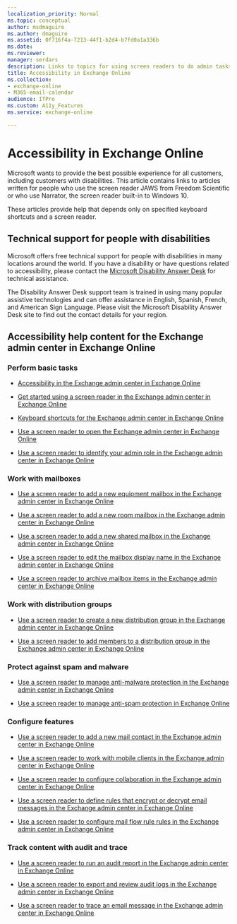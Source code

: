 ```yaml
---
localization_priority: Normal
ms.topic: conceptual
author: msdmaguire
ms.author: dmaguire
ms.assetid: 0f716f4a-7213-44f1-b2d4-b7fd0a1a336b
ms.date: 
ms.reviewer: 
manager: serdars
description: Links to topics for using screen readers to do admin tasks in Exchange Online.
title: Accessibility in Exchange Online
ms.collection: 
- exchange-online
- M365-email-calendar
audience: ITPro
ms.custom: A11y_Features
ms.service: exchange-online

---
```


# Accessibility in Exchange Online

Microsoft wants to provide the best possible experience for all customers, including customers with disabilities. This article contains links to articles written for people who use the screen reader JAWS from Freedom Scientific or who use Narrator, the screen reader built-in to Windows 10.

These articles provide help that depends only on specified keyboard shortcuts and a screen reader.

## Technical support for people with disabilities

 Microsoft offers free technical support for people with disabilities in many locations around the world. If you have a disability or have questions related to accessibility, please contact the [Microsoft Disability Answer Desk](https://go.microsoft.com/fwlink/p/?LinkID=518252) for technical assistance.

The Disability Answer Desk support team is trained in using many popular assistive technologies and can offer assistance in English, Spanish, French, and American Sign Language. Please visit the Microsoft Disability Answer Desk site to find out the contact details for your region.

## Accessibility help content for the Exchange admin center in Exchange Online

### Perform basic tasks

- [Accessibility in the Exchange admin center in Exchange Online](accessibility-in-exchange-admin-center.md)

- [Get started using a screen reader in the Exchange admin center in Exchange Online](get-started-using-screen-reader.md)

- [Keyboard shortcuts for the Exchange admin center in Exchange Online](keyboard-shortcuts-in-admin-center.md)

- [Use a screen reader to open the Exchange admin center in Exchange Online](use-screen-reader-to-open-exchange-admin-center.md)

- [Use a screen reader to identify your admin role in the Exchange admin center in Exchange Online](use-screen-reader-to-identify-admin-role-in-exchange-admin-center.md)

### Work with mailboxes

- [Use a screen reader to add a new equipment mailbox in the Exchange admin center in Exchange Online](use-screen-reader-to-add-equipment-mailbox-in-exchange-admin-center.md)

- [Use a screen reader to add a new room mailbox in the Exchange admin center in Exchange Online](use-screen-reader-to-add-room-mailbox-in-exchange-admin-center.md)

- [Use a screen reader to add a new shared mailbox in the Exchange admin center in Exchange Online](use-screen-reader-to-add-shared-mailbox-in-exchange-admin-center-2016.md)

- [Use a screen reader to edit the mailbox display name in the Exchange admin center in Exchange Online](use-screen-reader-to-edit-mailbox-display-name-in-exchange-admin-center.md)

- [Use a screen reader to archive mailbox items in the Exchange admin center in Exchange Online](use-screen-reader-to-archive-mailbox-items-in-exchange-admin-center.md)

### Work with distribution groups

- [Use a screen reader to create a new distribution group in the Exchange admin center in Exchange Online](use-screen-reader-to-create-distribution-group-in-exchange-admin-center.md)

- [Use a screen reader to add members to a distribution group in the Exchange admin center in Exchange Online](use-screen-reader-to-add-members-to-a-distribution-group-in-exchange-admin-cente.md)

### Protect against spam and malware

- [Use a screen reader to manage anti-malware protection in the Exchange admin center in Exchange Online](use-screen-reader-to-manage-anti-malware-protection-in-exchange-admin-center.md)

- [Use a screen reader to manage anti-spam protection in Exchange Online](use-a-screen-reader-to-manage-anti-spam-protection.md)

### Configure features

- [Use a screen reader to add a new mail contact in the Exchange admin center in Exchange Online](use-screen-reader-to-add-mail-contact-in-exchange-admin-center.md)

- [Use a screen reader to work with mobile clients in the Exchange admin center in Exchange Online](use-screen-reader-to-work-with-mobile-clients-in-exchange-admin-center.md)

- [Use a screen reader to configure collaboration in the Exchange admin center in Exchange Online](use-screen-reader-to-configure-collaboration-in-exchange-admin-center.md)

- [Use a screen reader to define rules that encrypt or decrypt email messages in the Exchange admin center in Exchange Online](use-screen-reader-to-define-rules-that-encrypt-or-decrypt-email-in-exchange-admi.md)

- [Use a screen reader to configure mail flow rule rules in the Exchange admin center in Exchange Online](use-screen-reader-to-configure-transport-rules-in-exchange-admin-center.md)

### Track content with audit and trace

- [Use a screen reader to run an audit report in the Exchange admin center in Exchange Online](use-screen-reader-to-run-audit-report-in-exchange-admin-center.md)

- [Use a screen reader to export and review audit logs in the Exchange admin center in Exchange Online](use-screen-reader-to-export-and-review-audit-logs-in-exchange-admin-center.md)

- [Use a screen reader to trace an email message in the Exchange admin center in Exchange Online](use-screen-reader-to-trace-an-email-message-in-exchange-admin-center.md)
